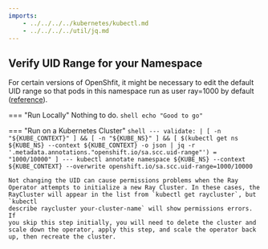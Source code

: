 ```yaml
---
imports:
    - ../../../../kubernetes/kubectl.md
    - ../../../../util/jq.md
---
```


## Verify UID Range for your Namespace

For certain versions of OpenShfit, it might be necessary to edit the
default UID range so that pods in this namespace run as user ray=1000
by default ([reference](https://access.redhat.com/solutions/2801791)).

=== "Run Locally"
    Nothing to do.
    ```shell
    echo "Good to go"
    ```
    
=== "Run on a Kubernetes Cluster"
    ```shell
    ---
    validate: |
      [ -n "${KUBE_CONTEXT}" ] && [ -n "${KUBE_NS}" ] && [ $(kubectl get ns ${KUBE_NS} --context ${KUBE_CONTEXT} -o json | jq -r '.metadata.annotations."openshift.io/sa.scc.uid-range"') = "1000/10000" ]
    ---
    kubectl annotate namespace ${KUBE_NS} --context ${KUBE_CONTEXT} --overwrite openshift.io/sa.scc.uid-range=1000/10000
    ```

    Not changing the UID can cause permissions problems when the Ray
    Operator attempts to initialize a new Ray Cluster. In these cases, the
    RayCluster will appear in the list from `kubectl get raycluster`, but `kubectl
    describe raycluster your-cluster-name` will show permissions errors. If
    you skip this step initially, you will need to delete the cluster and
    scale down the operator, apply this step, and scale the operator back
    up, then recreate the cluster.

